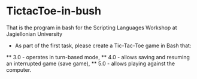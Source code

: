 # TictacToe-in-bush
That is the program in bash for the Scripting Languages Workshop at Jagiellonian University

* As part of the first task, please create a Tic-Tac-Toe game in Bash that:

** 3.0 - operates in turn-based mode,
** 4.0 - allows saving and resuming an interrupted game (save game),
** 5.0 - allows playing against the computer.
